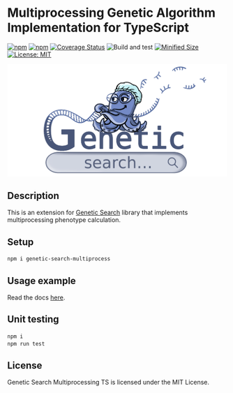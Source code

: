 # Multiprocessing Genetic Algorithm Implementation for TypeScript

[![npm](https://img.shields.io/npm/v/genetic-search-multiprocess.svg)](https://www.npmjs.com/package/genetic-search-multiprocess)
[![npm](https://img.shields.io/npm/dm/genetic-search-multiprocess.svg?style=flat)](https://www.npmjs.com/package/genetic-search-multiprocess)
[![Coverage Status](https://coveralls.io/repos/github/Smoren/genetic-search-multiprocess-ts/badge.svg?branch=master&rand=222)](https://coveralls.io/github/Smoren/genetic-search-multiprocess-ts?branch=master)
![Build and test](https://github.com/Smoren/genetic-search-multiprocess-ts/actions/workflows/test.yml/badge.svg)
[![Minified Size](https://badgen.net/bundlephobia/minzip/genetic-search-multiprocess)](https://bundlephobia.com/result?p=genetic-search-multiprocess)
[![License: MIT](https://img.shields.io/badge/License-MIT-yellow.svg)](https://opensource.org/licenses/MIT)

![Logo](docs/images/logo.png)

Description
-----------

This is an extension for [Genetic Search](https://github.com/Smoren/genetic-search-ts) library that implements
multiprocessing phenotype calculation.

Setup
-----

```bash
npm i genetic-search-multiprocess
```

Usage example
-------------

Read the docs [here](https://github.com/Smoren/genetic-search-ts).

Unit testing
------------

```bash
npm i
npm run test
```

License
-------

Genetic Search Multiprocessing TS is licensed under the MIT License.
